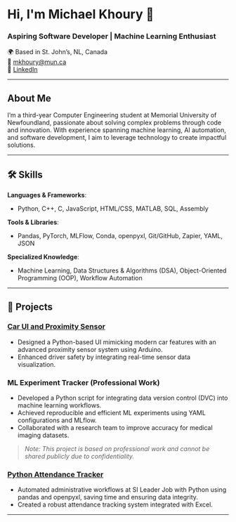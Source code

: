 # Hi, I'm Michael Khoury 👋  
### Aspiring Software Developer | Machine Learning Enthusiast  

🌍 Based in St. John’s, NL, Canada  
📧 [mkhoury@mun.ca](mailto:mkhoury@mun.ca)  
🔗 [LinkedIn](www.linkedin.com/in/khoury-michael)  

---

## About Me  
I’m a third-year Computer Engineering student at Memorial University of Newfoundland, passionate about solving complex problems through code and innovation. With experience spanning machine learning, AI automation, and software development, I aim to leverage technology to create impactful solutions.

---

## 🛠 Skills  
**Languages & Frameworks**:  
- Python, C++, C, JavaScript, HTML/CSS, MATLAB, SQL, Assembly  

**Tools & Libraries**:  
- Pandas, PyTorch, MLFlow, Conda, openpyxl, Git/GitHub, Zapier, YAML, JSON  

**Specialized Knowledge**:  
- Machine Learning, Data Structures & Algorithms (DSA), Object-Oriented Programming (OOP), Workflow Automation  

---

## 🚀 Projects  

### [Car UI and Proximity Sensor](https://github.com/Michael-Khoury/Car-Proximity-Sensor)  
- Designed a Python-based UI mimicking modern car features with an advanced proximity sensor system using Arduino.  
- Enhanced driver safety by integrating real-time sensor data visualization.

### ML Experiment Tracker (Professional Work)  
- Developed a Python script for integrating data version control (DVC) into machine learning workflows.  
- Achieved reproducible and efficient ML experiments using YAML configurations and MLflow.  
- Collaborated with a research team to improve accuracy for medical imaging datasets.  
> _Note: This project is based on professional work and cannot be shared publicly due to confidentiality._

### [Python Attendance Tracker](https://github.com/Michael-Khoury/Python-Attendance-Tracker)  
- Automated administrative workflows at SI Leader Job with Python using pandas and openpyxl, saving time and ensuring data integrity.  
- Created a robust attendance tracking system integrated with Excel.  

---
